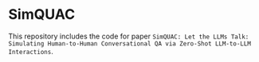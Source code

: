 # SimQUAC

This repository includes the code for paper ``SimQUAC: Let the LLMs Talk: Simulating Human-to-Human Conversational QA via Zero-Shot LLM-to-LLM Interactions``. 
